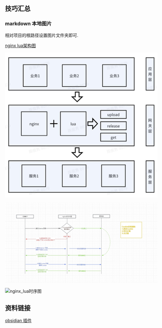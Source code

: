 
## 技巧汇总



### markdown 本地图片

相对项目的根路径设置图片文件夹即可.

[nginx lua架构图](/imgs/2024-01-15/nginx_lua.jpg)

![nginx_lua架构图](/imgs/2024-01-15/nginx_lua.jpg)

![nginx_lua时序图](/imgs/2024-01-15/pytW3uzcsfDnEUCq.jpeg)

![nginx_lua时序图](nginx_lua2.jpg)

## 资料链接

[obsidian 插件](https://mdnice.com/writing/5caac9e9eb61489a959db5fd415e4d20)
<!--stackedit_data:
eyJoaXN0b3J5IjpbLTUzMTc4NTIwMl19
-->